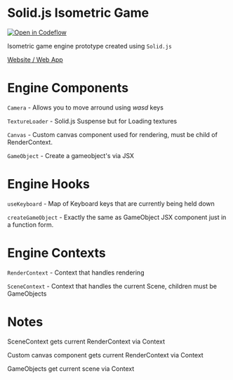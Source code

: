 # Solid.js Isometric Game
[![Open in Codeflow](https://developer.stackblitz.com/img/open_in_codeflow.svg)](https:///pr.new/Nojus0/solid-isometric-game)

Isometric game engine prototype created using `Solid.js`

[Website / Web App](https://solid-isometric-game.netlify.app/)

# Engine Components
`Camera` - Allows you to move arround using _wasd_ keys

`TextureLoader` - Solid.js Suspense but for Loading textures

`Canvas` - Custom canvas component used for rendering, must be child of RenderContext.

`GameObject` - Create a gameobject's via JSX

# Engine Hooks

`useKeyboard` - Map of Keyboard keys that are currently being held down

`createGameObject` - Exactly the same as GameObject JSX component just in a function form.

# Engine Contexts

`RenderContext` - Context that handles rendering

`SceneContext` - Context that handles the current Scene, children must be GameObjects

# Notes

SceneContext gets current RenderContext via Context

Custom canvas component gets current RenderContext via Context

GameObjects get current scene via Context



